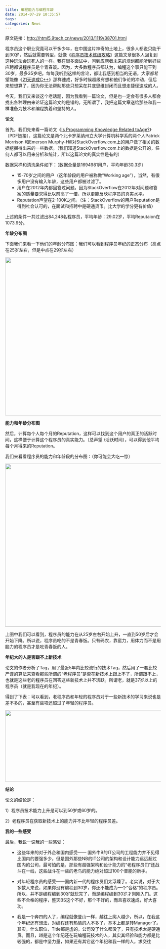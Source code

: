 ```yaml
---
title: 编程能力与编程年龄
date: 2014-07-29 10:35:57
tags: 
categories: News
---
```


<!--more-->


<div id="sina_keyword_ad_area2" class="articalContent   ">
<p>原文链接：<a target="_blank" href="http://html5.9tech.cn/news/2013/1119/38701.html">http://html5.9tech.cn/news/2013/1119/38701.html</a></p>
<p style="">程序员这个职业究竟可以干多少年，在中国这片神奇的土地上，很多人都说只能干到30岁，然后就需要转型，就像《<a target="_blank" href="http://coolshell.cn/articles/4990.html" target="_blank">程序员技术练级攻略</a>》这篇文章很多人回复到这种玩法会玩死人的一样。我在很多面试中，问到应聘者未来的规划都能听到好些应聘都说程序员是个青春饭。因为，大多数程序员都认为，编程这个事只能干到30岁，最多35岁吧。每每我听到这样的言论，都让我感到相当的无语，大家都希望能像《<a target="_blank" href="http://coolshell.cn/articles/2250.html" target="_blank">21天速成C&#43;&#43;</a>》那样速成，好多时候超级有想和他们争论的冲动，但后来想想算了，因为你无法帮助那些只想呆在井底思维封闭而且想走捷径速成的人。</p>
<p style="">今天，我们又来谈这个老话题，因为我看到一篇论文，但是也一定会有很多人都会找出各种理由来论证这篇论文的是错的，无所谓了，我把这篇文章送给那些和我一样准备为技术和编程执着和坚持的人。</p>
<p style=""><strong style="font-weight:bold">论文</strong></p>
<p style="">首先，我们先来看一篇论文《<a target="_blank" href="http://people.engr.ncsu.edu/ermurph3/papers/msr13.pdf" target="_blank">Is Programming Knowledge Related toAge?</a>》（PDF链接），这篇论文是两个北卡罗莱纳州立大学计算机科学系的两个人Patrick Morrison 和Emerson Murphy-Hill对StackOverflow.com上的用户做了相关的数据挖掘得出来的一些数据。（我们知道StackOverflow.com上的数据是公开的，任何人都可以用来分析和统计，所以这篇论文的真实性是有的）</p>
<p style="">数据采样和清洗条件如下：（数据全量是1694981用户，平均年龄30.3岁）</p>
<ul style="">
<li style="list-style-type:disc; list-style-position:outside; padding-bottom:0px; padding-top:0px; padding-left:0px; margin:0px 0px 0px 15px; padding-right:0px">
15-70岁之间的用户（这年龄段的用户被称做“Working age”），当然，有很多用户没有输入年龄，这些用户都被过滤了。</li><li style="list-style-type:disc; list-style-position:outside; padding-bottom:0px; padding-top:0px; padding-left:0px; margin:0px 0px 0px 15px; padding-right:0px">
用户在2012年内都回答过问题。因为StackOverflow在2012年对问题和答案的质量要求得比以前高了一倍，所以更能反映程序员的真实水平。</li><li style="list-style-type:disc; list-style-position:outside; padding-bottom:0px; padding-top:0px; padding-left:0px; margin:0px 0px 0px 15px; padding-right:0px">
Reputation声望在2-100K之间。（注：StackOverflow的用户Reputation是得到社会认可的，在面试和招聘中是硬通货币。比大学的学分更有价&#20540;）</li></ul>
<p style="">上述的条件一共过滤出84,248名程序员，平均年龄：29.02岁，平均Reputaion在1073.9分。</p>
<p style=""><strong style="font-weight:bold">年龄分布图</strong></p>
<p style="">下面我们来看一下他们的年龄分布图：我们可以看到程序员年纪的正态分布（高点在25岁左右，但是中点在29岁左右）</p>
<p style=""><img title="编程能力与编程年龄" alt="" src="http://simg.sinajs.cn/blog7style/images/common/sg_trans.gif" width="578" height="512" style="border-top:0px; border-right:0px; border-bottom:0px; border-left:0px"></p>
<p style=""><strong style="font-weight:bold">能力和年龄分布图</strong></p>
<p style="">然后，计算每个人每个月的Reputation，这样可以找到这个用户的真正的活跃时间，这样便于计算这个程序员的真实能力。（总声望 /活跃时间），可以得到他平均每个月得来的Reputation。</p>
<p style="">我们来看看程序员的能力和年龄段的分布图：（你可能会大吃一惊）</p>
<p style=""><img title="编程能力与编程年龄" alt="" src="http://simg.sinajs.cn/blog7style/images/common/sg_trans.gif" width="571" height="528" style="border-top:0px; border-right:0px; border-bottom:0px; border-left:0px"></p>
<p style="">上图中我们可以看到，程序员的能力在从25岁左右开始上升，一直到50岁后才会开始下降。所以说，程序员吃的不是青春饭。只有码农，靠蛮力，用体力而不是用脑力的程序员才是吃青春饭的人。</p>
<p style=""><strong style="font-weight:bold">年纪大的人是否跟不上新技术</strong></p>
<p style="">论文的作者分析了Tag，用了最近5年内比较流行的技术Tag，然后用了一套比较严谨的算法来查看那些所谓的“老程序员”是否在新技术上跟上不了，所谓跟不上，也就是这些老的程序员在回答这些新技术上并不活跃。所谓老，就是37岁以上的程序员（就是我现在的年纪）。</p>
<p style="">得到了下表：可以看到，老程序员和年轻的程序员对于一些新技术的学习来说也是差不多的，甚至有些项还超过了年轻的程序员。</p>
<p style=""><img title="编程能力与编程年龄" alt="" src="http://simg.sinajs.cn/blog7style/images/common/sg_trans.gif" width="771" height="232" style="border-top:0px; border-right:0px; border-bottom:0px; border-left:0px"></p>
<p style=""><strong style="font-weight:bold">结论</strong></p>
<p style="">论文的结论是：</p>
<p style="">1）程序员技术能力上升是可以到50岁或60岁的。</p>
<p style="">2）老程序员在获取新技术上的能力并不比年轻的程序员差。</p>
<p style=""><strong style="font-weight:bold">我的一些感受</strong></p>
<p style="">最后，我说一说我的一些感受：</p>
<ul style="">
<li style="list-style-type:disc; list-style-position:outside; padding-bottom:0px; padding-top:0px; padding-left:0px; margin:0px 0px 0px 15px; padding-right:0px">
这些年来的对于外企和国内感受——&nbsp;<wbr>国外牛B的IT公司的工程能力并不见得比国内的要强多少，但是国外那些NB的IT公司的架构和设计能力远远超过国内的公司，最可怕的是，那些有超强架构和设计能力的“老程序员们”还战斗在一线，这些战斗在一些的老鸟的能力绝对超过100个普能的新手。</li></ul>
<ul style="">
<li style="list-style-type:disc; list-style-position:outside; padding-bottom:0px; padding-top:0px; padding-left:0px; margin:0px 0px 0px 15px; padding-right:0px">
对年轻程序员的感受——国内新一代的程序员们太浮燥了。老实说，对于大多数人来说，如果你没有编程到30岁，你还不能成为一个“合&#26684;”的程序员。所以，并不是编程编到30岁就玩完了，而是编程编到30岁才刚刚入门。这些不合&#26684;的程序，整天BS这个不好，那个不好的，而且喜欢速成，好大喜功。</li></ul>
<ul style="">
<li style="list-style-type:disc; list-style-position:outside; padding-bottom:0px; padding-top:0px; padding-left:0px; margin:0px 0px 0px 15px; padding-right:0px">
我是一个奔四的人了，编程就像登山一样，越往上爬人越少，所以，在我这个年纪还有想法，对编程还有热情的人不多了，基本上都是转Manager了。其实，什么职位，Title都是虚的，公司没了什么都没了，只有技术太是硬通货。而且，越是这个年纪还在玩编程玩技术的人，其实其经验和能力都是比较强的，都是中坚力量，如果还有其它这个年纪和我一样的人，求交往</li></ul>
</div>
